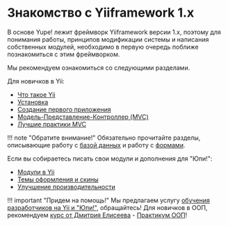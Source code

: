 # Знакомство с Yiiframework 1.x

В основе Yupe! лежит фреймворк Yiiframework версии 1.x, поэтому для понимания работы, принципов модификации системы и написания собственных модулей, необходимо в первую очередь поближе познакомиться с этим фреймворком.

Мы рекомендуем ознакомиться со следующими разделами.

Для новичков в Yii:

* [Что такое Yii](http://yiiframework.ru/doc/guide/ru/quickstart.what-is-yii)
* [Установка](http://yiiframework.ru/doc/guide/ru/quickstart.installation)
* [Создание первого приложения](http://yiiframework.ru/doc/guide/ru/quickstart.first-app)
* [Модель-Представление-Контроллер (MVC)](http://yiiframework.ru/doc/guide/ru/basics.mvc)
* [Лучшие практики MVC](http://yiiframework.ru/doc/guide/ru/basics.best-practices)

!!! note "Обратите внимание!"
    Обязательно прочитайте разделы, описывающие работу с [базой данных](http://yiiframework.ru/doc/guide/ru/database.overview) и работу с [формами](http://yiiframework.ru/doc/guide/ru/form.overview).

Если вы собираетесь писать свои модули и дополнения для "Юпи!":

* [Модули в Yii](http://yiiframework.ru/doc/guide/ru/basics.module)
* [Темы оформления и скины](http://yiiframework.ru/doc/guide/ru/topics.theming)
* [Улучшение производительности](http://yiiframework.ru/doc/guide/ru/topics.performance)


!!! important "Придем на помощь!"
    Мы предлагаем услугу [обучения разработчиков на Yii и "Юпи!"](http://yupe.ru/service/training), обращайтесь!
    Для новичков в ООП, рекомендуем [курс от Дмитрия Елисеева](http://www.elisdn.ru/oop-week?utm_medium=affiliate&utm_source=yupe) - [Практикум ООП](http://www.elisdn.ru/oop-week?utm_medium=affiliate&utm_source=yupe)!

